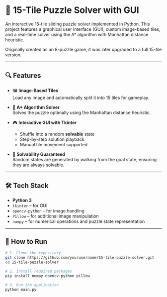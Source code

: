 # 🧩 15-Tile Puzzle Solver with GUI

An interactive 15-tile sliding puzzle solver implemented in Python. This project features a graphical user interface (GUI), custom image-based tiles, and a real-time solver using the A* algorithm with Manhattan distance heuristic.

Originally created as an 8-puzzle game, it was later upgraded to a full 15-tile version.

---

## 🔍 Features

- 🖼️ **Image-Based Tiles**  
  Load any image and automatically split it into 15 tiles for gameplay.

- 🧠 **A\* Algorithm Solver**  
  Solves the puzzle optimally using the Manhattan distance heuristic.

- 🎮 **Interactive GUI with Tkinter**  
  - Shuffle into a random **solvable** state  
  - Step-by-step solution playback  
  - Manual tile movement supported

- 🔄 **Solvability Guaranteed**  
  Random states are generated by walking from the goal state, ensuring they are always solvable.

---

## 🛠️ Tech Stack

- **Python 3**
- `tkinter` – for GUI  
- `opencv-python` – for image handling  
- `Pillow` – for additional image manipulation  
- `numpy` – for numerical operations and puzzle state representation

---

## 🚀 How to Run

```bash
# 1. Clone the repository
git clone https://github.com/yourusername/15-tile-puzzle-solver.git
cd 15-tile-puzzle-solver

# 2. Install required packages
pip install numpy opencv-python pillow

# 3. Run the application
python main.py
